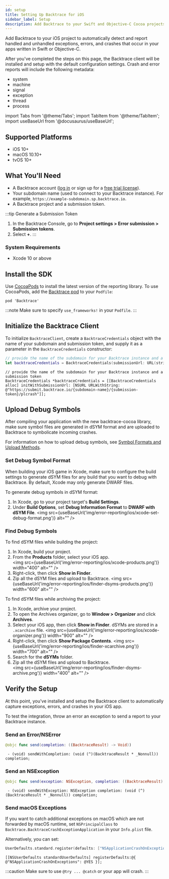 ```yaml
---
id: setup
title: Setting Up Backtrace for iOS
sidebar_label: Setup
description: Add Backtrace to your Swift and Objective-C Cocoa projects for iOS.
---
```


Add Backtrace to your iOS project to automatically detect and report handled and unhandled exceptions, errors, and crashes that occur in your apps written in Swift or Objective-C.

After you've completed the steps on this page, the Backtrace client will be installed and setup with the default configuration settings. Crash and error reports will include the following metadata:

- system
- machine
- signal
- exception
- thread
- process

import Tabs from '@theme/Tabs';
import TabItem from '@theme/TabItem';
import useBaseUrl from '@docusaurus/useBaseUrl';

## Supported Platforms

- iOS 10+
- macOS 10.10+
- tvOS 10+

## What You'll Need

- A Backtrace account ([log in](https://backtrace.io/login) or sign up for a [free trial license](https://backtrace.io/sign-up)).
- Your subdomain name (used to connect to your Backtrace instance). For example, `https://example-subdomain.sp.backtrace.io`.
- A Backtrace project and a submission token.

<!-- prettier-ignore -->
:::tip Generate a Submission Token
1. In the Backtrace Console, go to **Project settings > Error submission > Submission tokens**.
1. Select **+**.
:::

### System Requirements

- Xcode 10 or above

## Install the SDK

Use [CocoaPods](https://cocoapods.org/) to install the latest version of the reporting library. To use CocoaPods, add the [Backtrace pod](https://cocoapods.org/pods/Backtrace) to your `Podfile`:

```
pod 'Backtrace'
```

:::note
Make sure to specify `use_frameworks!` in your `Podfile`.
:::

## Initialize the Backtrace Client

To initialize `BacktraceClient`, create a `BacktraceCredentials` object with the name of your subdomain and submission token, and supply it as a parameter in the `BacktraceCredentials` constructor:

<Tabs groupId="languages">
<TabItem value="swift" label="Swift">

```swift
// provide the name of the subdomain for your Backtrace instance and a submission token
let backtraceCredentials = BacktraceCredentials(submissionUrl: URL(string: "https://submit.backtrace.io/{subdomain-name}/{submission-token}/plcrash")!)
```

</TabItem>
<TabItem value="objc" label="Objective-C">

```objc
// provide the name of the subdomain for your Backtrace instance and a submission token
BacktraceCredentials *backtraceCredentials = [[BacktraceCredentials alloc] initWithSubmissionUrl: [NSURL URLWithString: @"https://submit.backtrace.io/{subdomain-name}/{submission-token}/plcrash"]];
```

</TabItem>
</Tabs>

## Upload Debug Symbols

After compiling your application with the new backtrace-cocoa library, make sure symbol files are generated in dSYM format and are uploaded to Backtrace to symbolicate incoming crashes.

For information on how to upload debug symbols, see [Symbol Formats and Upload Methods](/error-reporting/project-setup/symbolication/#symbol-formats-and-upload-methods).

### Set Debug Symbol Format

When building your iOS game in Xcode, make sure to configure the build settings to generate dSYM files for any build that you want to debug with Backtrace. By default, Xcode may only generate DWARF files.

To generate debug symbols in dSYM format:

1. In Xcode, go to your project target's **Build Settings**.
1. Under **Build Options**, set **Debug Information Format** to **DWARF with dSYM File**.
   <img src={useBaseUrl('img/error-reporting/ios/xcode-set-debug-format.png')} alt="" />

### Find Debug Symbols

To find dSYM files while building the project:

1. In Xcode, build your project.
1. From the **Products** folder, select your iOS app. <br/>
   <img src={useBaseUrl('img/error-reporting/ios/xcode-products.png')} width="400" alt="" />
1. Right-click, then click **Show in Finder**.
1. Zip all the dSYM files and upload to Backtrace.
   <img src={useBaseUrl('img/error-reporting/ios/finder-dsyms-products.png')} width="600" alt="" />

To find dSYM files while archiving the project:

1. In Xcode, archive your project.
1. To open the Archives organizer, go to **Window > Organizer** and click **Archives**.
1. Select your iOS app, then click **Show in Finder**. dSYMs are stored in a `.xcarchive` file.
   <img src={useBaseUrl('img/error-reporting/ios/xcode-organizer.png')} width="900" alt="" />
1. Right-click, then click **Show Package Contents**.
   <img src={useBaseUrl('img/error-reporting/ios/finder-xcarchive.png')} width="700" alt="" />
1. Search for the **dSYMs** folder.
1. Zip all the dSYM files and upload to Backtrace. <br/>
   <img src={useBaseUrl('img/error-reporting/ios/finder-dsyms-archive.png')} width="400" alt="" />

## Verify the Setup

At this point, you've installed and setup the Backtrace client to automatically capture exceptions, errors, and crashes in your iOS app.

To test the integration, throw an error an exception to send a report to your Backtrace instance.

### Send an Error/NSError

<Tabs groupId="languages">
<TabItem value="swift" label="Swift">

```swift
@objc func send(completion: ((BacktraceResult) -> Void))
```

</TabItem>
<TabItem value="objc" label="Objective-C">

```objc
 - (void) sendWithCompletion: (void (^)(BacktraceResult * _Nonnull)) completion;
```

</TabItem>
</Tabs>

### Send an NSException

<Tabs groupId="languages">
<TabItem value="swift" label="Swift">

```swift
@objc func send(exception: NSException, completion: ((BacktraceResult) -> Void))
```

</TabItem>
<TabItem value="objc" label="Objective-C">

```objc
 - (void) sendWithException: NSException completion: (void (^)(BacktraceResult * _Nonnull)) completion;
```

</TabItem>
</Tabs>

### Send macOS Exceptions

If you want to catch additional exceptions on macOS which are not forwarded by macOS runtime, set `NSPrincipalClass` to `Backtrace.BacktraceCrashExceptionApplication` in your `Info.plist` file.

Alternatively, you can set:

<Tabs groupId="languages">
<TabItem value="swift" label="Swift">

```swift
UserDefaults.standard.register(defaults: ["NSApplicationCrashOnExceptions": true])
```

</TabItem>
<TabItem value="objc" label="Objective-C">

```objc
[[NSUserDefaults standardUserDefaults] registerDefaults:@{ @"NSApplicationCrashOnExceptions": @YES }];
```

</TabItem>
</Tabs>

:::caution
Make sure to use `@try ... @catch` or your app will crash.
:::
